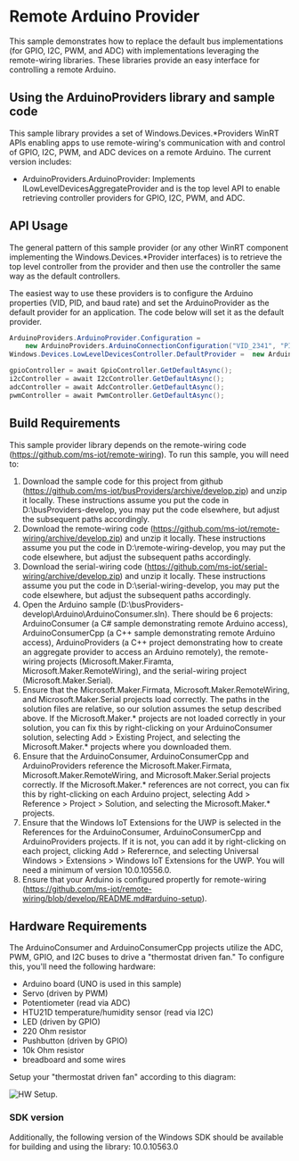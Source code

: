 ﻿# Remote Arduino Provider
This sample demonstrates how to replace the default bus implementations (for GPIO, I2C, PWM, and ADC) with implementations leveraging the remote-wiring libraries.  These libraries provide an easy interface for controlling a remote Arduino.

## Using the ArduinoProviders library and sample code
This sample library provides a set of Windows.Devices.*Providers WinRT APIs enabling apps to use remote-wiring's communication with and control of GPIO, I2C, PWM, and ADC devices on a remote Arduino.
The current version includes:
* ArduinoProviders.ArduinoProvider: Implements ILowLevelDevicesAggregateProvider and is the top level API to enable retrieving controller providers for GPIO, I2C, PWM, and ADC.

## API Usage
The general pattern of this sample provider (or any other WinRT component implementing the Windows.Devices.*Provider interfaces) is to retrieve the top level controller from the provider and then use the controller the same way as the default controllers.

The easiest way to use these providers is to configure the Arduino properties (VID, PID, and baud rate) and set the ArduinoProvider as the default provider for an application. The code below will set it as the default provider. 
```C#
ArduinoProviders.ArduinoProvider.Configuration = 
    new ArduinoProviders.ArduinoConnectionConfiguration("VID_2341", "PID_0043", 57600);
Windows.Devices.LowLevelDevicesController.DefaultProvider =  new ArduinoProviders.ArduinoProvider();

gpioController = await GpioController.GetDefaultAsync();
i2cController = await I2cController.GetDefaultAsync();
adcController = await AdcController.GetDefaultAsync();
pwmController = await PwmController.GetDefaultAsync();
```

## Build Requirements
This sample provider library depends on the remote-wiring code (https://github.com/ms-iot/remote-wiring).  To run this sample, you will need to:

1. Download the sample code for this project from github (https://github.com/ms-iot/busProviders/archive/develop.zip) and unzip it locally.  These instructions assume you put the code in D:\busProviders-develop, you may put the code elsewhere, but adjust the subsequent paths accordingly.
2. Download the remote-wiring code (https://github.com/ms-iot/remote-wiring/archive/develop.zip) and unzip it locally.  These instructions assume you put the code in D:\remote-wiring-develop, you may put the code elsewhere, but adjust the subsequent paths accordingly.
2. Download the serial-wiring code (https://github.com/ms-iot/serial-wiring/archive/develop.zip) and unzip it locally.  These instructions assume you put the code in D:\serial-wiring-develop, you may put the code elsewhere, but adjust the subsequent paths accordingly.
3. Open the Arduino sample (D:\busProviders-develop\Arduino\ArduinoConsumer.sln).  There should be 6 projects: ArduinoConsumer (a C# sample demonstrating remote Arduino access), ArduinoConsumerCpp (a C++ sample demonstrating remote Arduino access), ArduinoProviders (a C++ project demonstrating how to create an aggregate provider to access an Arduino remotely), the remote-wiring projects (Microsoft.Maker.Firamta, Microsoft.Maker.RemoteWiring), and the serial-wiring project (Microsoft.Maker.Serial).
4. Ensure that the Microsoft.Maker.Firmata, Microsoft.Maker.RemoteWiring, and Microsoft.Maker.Serial projects load correctly.  The paths in the solution files are relative, so our solution assumes the setup described above.  If the Microsoft.Maker.* projects are not loaded correctly in your solution, you can fix this by right-clicking on your ArduinoConsumer solution, selecting Add > Existing Project, and selecting the Microsoft.Maker.* projects where you downloaded them.
5. Ensure that the ArduinoConsumer, ArduinoConsumerCpp and ArduinoProviders reference the Microsoft.Maker.Firmata, Microsoft.Maker.RemoteWiring, and Microsoft.Maker.Serial projects correctly.  If the Microsoft.Maker.* references are not correct, you can fix this by right-clicking on each Arduino project, selecting Add > Reference > Project > Solution, and selecting the Microsoft.Maker.* projects.
6. Ensure that the Windows IoT Extensions for the UWP is selected in the References for the ArduinoConsumer, ArduinoConsumerCpp and ArduinoProviders projects.  If it is not, you can add it by right-clicking on each project, clicking Add > Referernce, and selecting Universal Windows > Extensions > Windows IoT Extensions for the UWP.  You will need a minimum of version 10.0.10556.0.
7. Ensure that your Arduino is configured propertly for remote-wiring (https://github.com/ms-iot/remote-wiring/blob/develop/README.md#arduino-setup).

## Hardware Requirements

The ArduinoConsumer and ArduinoConsumerCpp projects utilize the ADC, PWM, GPIO, and I2C buses to drive a "thermostat driven fan."  To configure this, you'll need the following hardware:

* Arduino board (UNO is used in this sample)
* Servo (driven by PWM)
* Potentiometer (read via ADC)
* HTU21D temperature/humidity sensor (read via I2C)
* LED (driven by GPIO)
* 220 Ohm resistor
* Pushbutton (driven by GPIO)
* 10k Ohm resistor
* breadboard and some wires

Setup your "thermostat driven fan" according to this diagram:

![HW Setup](https://github.com/ms-iot/BusProviders/blob/develop/Arduino/ArduinoConsumer_bb.jpg).

### SDK version
Additionally, the following version of the Windows SDK should be available for building and using the library: 10.0.10563.0

